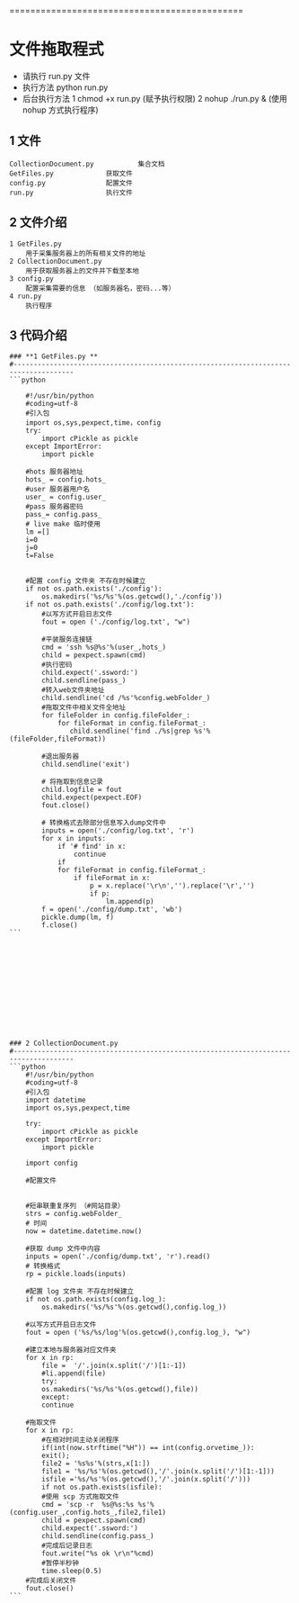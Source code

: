 =============================================

# **文件拖取程式**

* 请执行 run.py 文件
* 执行方法 python run.py
* 后台执行方法
1 chmod +x run.py (赋予执行权限)
2 nohup ./run.py & (使用 nohup 方式执行程序)
## **1 文件**
	CollectionDocument.py			集合文档
	GetFiles.py				获取文件
	config.py				配置文件
	run.py					执行文件
## **2 文件介绍**
	1 GetFiles.py 
		用于采集服务器上的所有相关文件的地址
	2 CollectionDocument.py 
		用于获取服务器上的文件并下载至本地
	3 config.py 
		配置采集需要的信息 （如服务器名，密码...等）
	4 run.py
		执行程序

## **3 代码介绍**

	### **1 GetFiles.py **
	#-------------------------------------------------------------------------------------
	```python
	
		#!/usr/bin/python
		#coding=utf-8
		#引入包
		import os,sys,pexpect,time，config
		try:
			import cPickle as pickle
		except ImportError:
			import pickle
				
		#hots 服务器地址
		hots_ = config.hots_
		#user 服务器用户名
		user_ = config.user_
		#pass 服务器密码
		pass_= config.pass_
		# live make 临时使用
		lm =[]
		i=0
		j=0
		t=False
	
		
		#配置 config 文件夹 不存在时候建立
		if not os.path.exists('./config'):
			os.makedirs('%s/%s'%(os.getcwd(),'./config'))
		if not os.path.exists('./config/log.txt'):
			#以写方式开启日志文件
			fout = open ('./config/log.txt', "w")
		
			#平装服务连接链
			cmd = 'ssh %s@%s'%(user_,hots_)
			child = pexpect.spawn(cmd)
			#执行密码
			child.expect('.ssword:')
			child.sendline(pass_)
			#转入web文件夹地址
			child.sendline('cd /%s'%config.webFolder_)
			#拖取文件中相关文件全地址
			for fileFolder in config.fileFolder_:
				for fileFormat in config.fileFormat_:
				   child.sendline('find ./%s|grep %s'%(fileFolder,fileFormat))

			#退出服务器
			child.sendline('exit')
		
			# 将拖取到信息记录
			child.logfile = fout
			child.expect(pexpect.EOF)
			fout.close()

			# 转换格式去除部分信息写入dump文件中
			inputs = open('./config/log.txt', 'r')
			for x in inputs:
				if '# find' in x:
					continue
				if 
				for fileFormat in config.fileFormat_:
					if fileFormat in x:
						p = x.replace('\r\n','').replace('\r','')
						if p:
							lm.append(p)
			f = open('./config/dump.txt', 'wb')
			pickle.dump(lm, f)
			f.close()
	```













	### 2 CollectionDocument.py 
	#-------------------------------------------------------------------------------------
	```python
		#!/usr/bin/python
		#coding=utf-8
		#引入包		
		import datetime
		import os,sys,pexpect,time

		try:
			import cPickle as pickle
		except ImportError:
			import pickle

		import config
		
		#配置文件
	
		
		#短串联重复序列 （#网站目录）
		strs = config.webFolder_
		# 时间
		now = datetime.datetime.now()
		
		#获取 dump 文件中内容
		inputs = open('./config/dump.txt', 'r').read()
		# 转换格式
		rp = pickle.loads(inputs)
	
		#配置 log 文件夹 不存在时候建立
		if not os.path.exists(config.log_):
			os.makedirs('%s/%s'%(os.getcwd(),config.log_))

		#以写方式开启日志文件
		fout = open ('%s/%s/log'%(os.getcwd(),config.log_), "w")

		#建立本地与服务器对应文件夹
		for x in rp:
			file =  '/'.join(x.split('/')[1:-1])
			#li.append(file)
			try:
			os.makedirs('%s/%s'%(os.getcwd(),file))
			except:
			continue

		#拖取文件
		for x in rp:
			#在相对时间主动关闭程序
			if(int(now.strftime("%H")) == int(config.orvetime_)):
			exit();
			file2 = '%s%s'%(strs,x[1:])
			file1 = '%s/%s'%(os.getcwd(),'/'.join(x.split('/')[1:-1]))
			isfile ='%s/%s'%(os.getcwd(),'/'.join(x.split('/')))
			if not os.path.exists(isfile):
			#使用 scp 方式拖取文件
			cmd = 'scp -r  %s@%s:%s %s'%(config.user_,config.hots_,file2,file1)
			child = pexpect.spawn(cmd)
			child.expect('.ssword:')
			child.sendline(config.pass_)
			#完成后记录日志
			fout.write("%s ok \r\n"%cmd)
			#暂停半秒钟
			time.sleep(0.5)
		#完成后关闭文件
		fout.close()
	```

